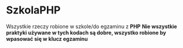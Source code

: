# SzkolaPHP
  Wszystkie rzeczy robione w szkole/do egzaminu z **PHP**
  **Nie wszystkie praktyki używane w tych kodach są dobre, wszystko robione by wpasować się w klucz egzaminu**

